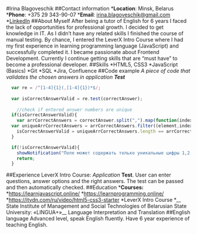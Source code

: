 #Irina Blagoveschik
##Contact information 
*__Location__: Minsk, Belarus
*__Phone__: +375 29 343-90-07
*__Email__: irina.blagoveschik@gmail.com
*[LinkedIn](https://www.linkedin.com/in/irina-blagoveschik-23a088207/)
##About Myself
After being a tutor of English for 6 years I faced the lack of opportunities for professional growth. I decided to get knowledge in IT. As I didn’t have any related skills I finished the course of manual testing. By chance, I entered the LeverX Intro Course where I had my first experience in learning programming language (JavaScript) and successfully completed it. I became passionate about Frontend Development. Currently I continue getting skills that are “must have” to become a professional developer.
##Skills
*HTML5, CSS3
*JavaScript (Basics)
*Git
*SQL
*Jira, Confluence
##Code example
*A piece of code that validates the chosen answers in application __Test__*
``` javascript
  var re = /^[1-4]{1}(,[1-4]{1})*$/;
  
  var isCorrectAnswerValid = re.test(correctAnswer);
  
	//check if entered answer numbers are unique
  if(isCorrectAnswerValid){
	var arrCorrectAnswers =	correctAnswer.split(",").map(function(index){return index - 1;});	
  var uniqueArrCorrectAnswers = arrCorrectAnswers.filter((element,index,arr)=>{return (arr.indexOf(element) == index);}); 
	isCorrectAnswerValid = uniqueArrCorrectAnswers.length == arrCorrectAnswers.length;
  } 

  if(!isCorrectAnswerValid){
    showNotification("Поле может содержать только уникальные цифры 1,2,3,4, разделенные запятой. Попробуйте добавить вопрос заново.");
    return;
  }
```
##Experience
LeverX Intro Course: _Application_ **Test**. User can enter questions, answer options and the right answers. The test can be passed and then automatically checked.
##Education
*__Courses:__
 *https://learnjavascript.online/
 *https://learnprogramming.online/
 *https://itvdn.com/ru/video/html5-css3-starter
 *LeverX Intro Course
*__ State Institute of Management and Social Technologies of Belarusian State University: «LINGUA+»__ Language Interpretation and Translation
##English language
Advanced level, speak English fluently. Have 6 year experience of teaching English.
